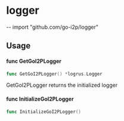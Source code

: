 # logger
--
    import "github.com/go-i2p/logger"


## Usage

#### func  GetGoI2PLogger

```go
func GetGoI2PLogger() *logrus.Logger
```
GetGoI2PLogger returns the initialized logger

#### func  InitializeGoI2PLogger

```go
func InitializeGoI2PLogger()
```
